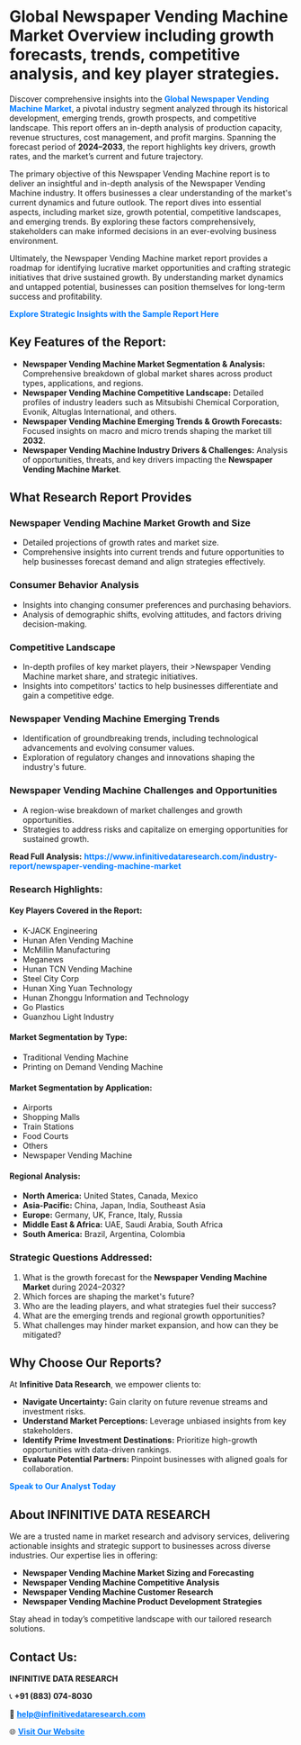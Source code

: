 <h1>Global Newspaper Vending Machine Market Overview including growth forecasts, trends, competitive analysis, and key player strategies.</h1>
<p>
Discover comprehensive insights into the 
<a href="https://www.infinitivedataresearch.com/industry-report/newspaper-vending-machine-market" rel="dofollow" style="color: #007BFF; text-decoration: none;"><strong>Global Newspaper Vending Machine Market</strong></a>, a pivotal industry segment analyzed through its historical development, emerging trends, growth prospects, and competitive landscape. This report offers an in-depth analysis of production capacity, revenue structures, cost management, and profit margins. Spanning the forecast period of <strong>2024–2033</strong>, the report highlights key drivers, growth rates, and the market’s current and future trajectory.
</p>
<p>
The primary objective of this Newspaper Vending Machine report is to deliver an insightful and in-depth analysis of the Newspaper Vending Machine industry. It offers businesses a clear understanding of the market's current dynamics and future outlook. The report dives into essential aspects, including market size, growth potential, competitive landscapes, and emerging trends. By exploring these factors comprehensively, stakeholders can make informed decisions in an ever-evolving business environment.
</p>
<p>
Ultimately, the Newspaper Vending Machine market report provides a roadmap for identifying lucrative market opportunities and crafting strategic initiatives that drive sustained growth. By understanding market dynamics and untapped potential, businesses can position themselves for long-term success and profitability.
</p>
<p>
<a href="https://www.infinitivedataresearch.com/request-sample/reportId=104061" style="color: #007BFF; text-decoration: none;"><strong>Explore Strategic Insights with the Sample Report Here</strong></a>
</p>

<h2>Key Features of the Report:</h2>
<ul>
<li><strong>Newspaper Vending Machine Market Segmentation & Analysis:</strong> Comprehensive breakdown of global market shares across product types, applications, and regions.</li>
<li><strong>Newspaper Vending Machine Competitive Landscape:</strong> Detailed profiles of industry leaders such as Mitsubishi Chemical Corporation, Evonik, Altuglas International, and others.</li>
<li><strong>Newspaper Vending Machine Emerging Trends & Growth Forecasts:</strong> Focused insights on macro and micro trends shaping the market till <strong>2032</strong>.</li>
<li><strong>Newspaper Vending Machine Industry Drivers & Challenges:</strong> Analysis of opportunities, threats, and key drivers impacting the <strong>Newspaper Vending Machine Market</strong>.</li>
</ul>

<h2>What Research Report Provides</h2>
<h3>Newspaper Vending Machine Market Growth and Size</h3>
<ul>
<li>Detailed projections of growth rates and market size.</li>
<li>Comprehensive insights into current trends and future opportunities to help businesses forecast demand and align strategies effectively.</li>
</ul>

<h3>Consumer Behavior Analysis</h3>
<ul>
<li>Insights into changing consumer preferences and purchasing behaviors.</li>
<li>Analysis of demographic shifts, evolving attitudes, and factors driving decision-making.</li>
</ul>

<h3>Competitive Landscape</h3>
<ul>
<li>In-depth profiles of key market players, their >Newspaper Vending Machine market share, and strategic initiatives.</li>
<li>Insights into competitors' tactics to help businesses differentiate and gain a competitive edge.</li>
</ul>

<h3>Newspaper Vending Machine Emerging Trends</h3>
<ul>
<li>Identification of groundbreaking trends, including technological advancements and evolving consumer values.</li>
<li>Exploration of regulatory changes and innovations shaping the industry's future.</li>
</ul>

<h3>Newspaper Vending Machine Challenges and Opportunities</h3>
<ul>
<li>A region-wise breakdown of market challenges and growth opportunities.</li>
<li>Strategies to address risks and capitalize on emerging opportunities for sustained growth.</li>
</ul>
<p><strong>Read Full Analysis:</strong> <a href="https://www.infinitivedataresearch.com/industry-report/newspaper-vending-machine-market" rel="dofollow" style="color: #007BFF; text-decoration: none;"><strong>https://www.infinitivedataresearch.com/industry-report/newspaper-vending-machine-market</strong></a></p>
<h3>Research Highlights:</h3>
<h4>Key Players Covered in the Report:</h4>
<ul><li>K-JACK Engineering</li><li>Hunan Afen Vending Machine</li><li>McMillin Manufacturing</li><li>Meganews</li><li>Hunan TCN Vending Machine</li><li>Steel City Corp</li><li>Hunan Xing Yuan Technology</li><li>Hunan Zhonggu Information and Technology</li><li>Go Plastics</li><li>Guanzhou Light Industry</li></ul>
<h4>Market Segmentation by Type:</h4>
<ul><li>Traditional Vending Machine</li><li>Printing on Demand Vending Machine</li></ul>
<h4>Market Segmentation by Application:</h4>
<ul><li>Airports</li><li>Shopping Malls</li><li>Train Stations</li><li>Food Courts</li><li>Others</li><li>Newspaper Vending Machine</li></ul>

<h4>Regional Analysis:</h4>
<ul>
<li><strong>North America:</strong> United States, Canada, Mexico</li>
<li><strong>Asia-Pacific:</strong> China, Japan, India, Southeast Asia</li>
<li><strong>Europe:</strong> Germany, UK, France, Italy, Russia</li>
<li><strong>Middle East & Africa:</strong> UAE, Saudi Arabia, South Africa</li>
<li><strong>South America:</strong> Brazil, Argentina, Colombia</li>
</ul>

<h3>Strategic Questions Addressed:</h3>
<ol>
<li>What is the growth forecast for the <strong>Newspaper Vending Machine Market</strong> during 2024–2032?</li>
<li>Which forces are shaping the market's future?</li>
<li>Who are the leading players, and what strategies fuel their success?</li>
<li>What are the emerging trends and regional growth opportunities?</li>
<li>What challenges may hinder market expansion, and how can they be mitigated?</li>
</ol>

<h2>Why Choose Our Reports?</h2>
<p>At <strong>Infinitive Data Research</strong>, we empower clients to:</p>
<ul>
<li><strong>Navigate Uncertainty:</strong> Gain clarity on future revenue streams and investment risks.</li>
<li><strong>Understand Market Perceptions:</strong> Leverage unbiased insights from key stakeholders.</li>
<li><strong>Identify Prime Investment Destinations:</strong> Prioritize high-growth opportunities with data-driven rankings.</li>
<li><strong>Evaluate Potential Partners:</strong> Pinpoint businesses with aligned goals for collaboration.</li>
</ul>
<p><a href="https://www.infinitivedataresearch.com/industry-report/newspaper-vending-machine-market" rel="dofollow" style="color: #007BFF; text-decoration: none;"><strong>Speak to Our Analyst Today</strong></a></p>

<h2>About INFINITIVE DATA RESEARCH</h2>
<p>We are a trusted name in market research and advisory services, delivering actionable insights and strategic support to businesses across diverse industries. Our expertise lies in offering:</p>
<ul>
<li><strong>Newspaper Vending Machine Market Sizing and Forecasting</strong></li>
<li><strong>Newspaper Vending Machine Competitive Analysis</strong></li>
<li><strong>Newspaper Vending Machine Customer Research</strong></li>
<li><strong>Newspaper Vending Machine Product Development Strategies</strong></li>
</ul>
<p>Stay ahead in today’s competitive landscape with our tailored research solutions.</p>

<h2>Contact Us:</h2>
<p><strong>INFINITIVE DATA RESEARCH</strong></p>
<p>📞 <strong>+91 (883) 074-8030</strong></p>
<p>📧 <strong><a href="mailto:help@infinitivedataresearch.com" style="color: #007BFF;">help@infinitivedataresearch.com</a></strong></p>
<p>🌐 <strong><a href="https://www.infinitivedataresearch.com" rel="dofollow" style="color: #007BFF;">Visit Our Website</a></strong></p>